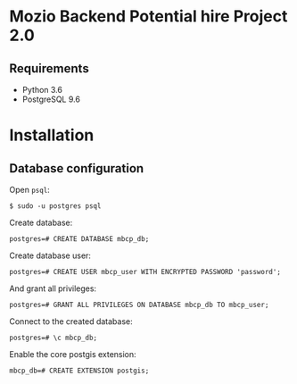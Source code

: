 # Mozio Backend Potential hire Project 2.0

## Requirements

* Python 3.6
* PostgreSQL 9.6

# Installation

## Database configuration

Open `psql`:

```
$ sudo -u postgres psql
```

Create database:

```
postgres=# CREATE DATABASE mbcp_db;
```

Create database user:

```
postgres=# CREATE USER mbcp_user WITH ENCRYPTED PASSWORD 'password';
```

And grant all privileges:

```
postgres=# GRANT ALL PRIVILEGES ON DATABASE mbcp_db TO mbcp_user;
```

Connect to the created database:

```
postgres=# \c mbcp_db;
```

Enable the core postgis extension:

```
mbcp_db=# CREATE EXTENSION postgis;
```

